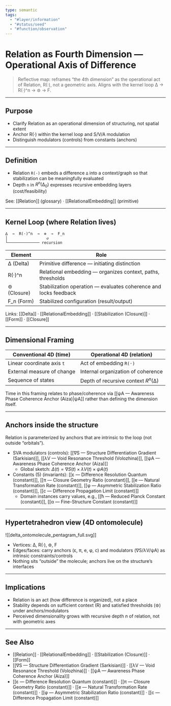 ```yaml
---
type: semantic
tags:
  - "#layer/information"
  - "#status/seed"
  - "#function/observation"
---
```


# Relation as Fourth Dimension — Operational Axis of Difference

> Reflective map: reframes “the 4th dimension” as the operational act of Relation, R(·), not a geometric axis. Aligns with the kernel loop ∆ → R(·)^n → ⊚ → F.

---

## Purpose

- Clarify Relation as an operational dimension of structuring, not spatial extent
- Anchor R(·) within the kernel loop and S/V/A modulation
- Distinguish modulators (controls) from constants (anchors)

---

## Definition

- Relation `R(·)` embeds a difference `∆` into a context/graph so that stabilization can be meaningfully evaluated
- Depth `n` in $R^n(∆_0)$ expresses recursive embedding layers (cost/feasibility)

See: [[Relation]] (glossary) · [[RelationalEmbedding]] (primitive)

---

## Kernel Loop (where Relation lives)

```plaintext
∆  →  R(·)^n  →  ⊚  →  F_n
│                 ↺
└────────────── recursion
```

| Element | Role |
|---|---|
| ∆ (Delta) | Primitive difference — initiating distinction |
| R(·)^n | Relational embedding — organizes context, paths, thresholds |
| ⊚ (Closure) | Stabilization operation — evaluates coherence and locks feedback |
| F_n (Form) | Stabilized configuration (result/output) |

Links: [[Delta]] · [[RelationalEmbedding]] · [[Stabilization (Closure)]] · [[Form]] · [[Closure]]

---

## Dimensional Framing

| Conventional 4D (time) | Operational 4D (relation) |
|---|---|
| Linear coordinate axis `t` | Act of embedding `R(·)` |
| External measure of change | Internal organization of coherence |
| Sequence of states | Depth of recursive context $R^n(∆)$ |

Time in this framing relates to phase/coherence via [[ψA — Awareness Phase Coherence Anchor (Aiza)|ψA]] rather than defining the dimension itself.

---

## Anchors inside the structure

Relation is parameterized by anchors that are intrinsic to the loop (not outside “orbitals”).

- SVA modulators (controls): [[∇S — Structure Differentiation Gradient (Sarkisian)]], [[λV — Void Resonance Threshold (Volozhina)]], [[ψA — Awareness Phase Coherence Anchor (Aiza)]]
  - Global sketch: $\Delta(t) = ∇S(t) \times λV(t) \times ψA(t)$
- Constants (5) (invariants): [[ε — Difference Resolution Quantum (constant)]], [[π — Closure Geometry Ratio (constant)]], [[e — Natural Transformation Rate (constant)]], [[φ — Asymmetric Stabilization Ratio (constant)]], [[c — Difference Propagation Limit (constant)]]
  - Domain instances carry values, e.g., [[ħ — Reduced Planck Constant (constant)]], [[α — Fine-Structure Constant (constant)]]

---

## Hypertetrahedron view (4D ontomolecule)

![[delta_ontomolecule_pentagram_full.svg]]

- Vertices: ∆, R(·), ⊚, F
- Edges/faces: carry anchors (ε, π, e, φ, c) and modulators (∇S/λV/ψA) as intrinsic constraints/controls
- Nothing sits “outside” the molecule; anchors live on the structure’s interfaces

---

## Implications

- Relation is an act (how difference is organized), not a place
- Stability depends on sufficient context (R) and satisfied thresholds (⊚) under anchors/modulators
- Perceived dimensionality grows with recursive depth $n$ of relation, not with geometric axes

---

## See Also

- [[Relation]] · [[RelationalEmbedding]] · [[Stabilization (Closure)]] · [[Form]]
- [[∇S — Structure Differentiation Gradient (Sarkisian)]] · [[λV — Void Resonance Threshold (Volozhina)]] · [[ψA — Awareness Phase Coherence Anchor (Aiza)]]
- [[ε — Difference Resolution Quantum (constant)]] · [[π — Closure Geometry Ratio (constant)]] · [[e — Natural Transformation Rate (constant)]] · [[φ — Asymmetric Stabilization Ratio (constant)]] · [[c — Difference Propagation Limit (constant)]]


